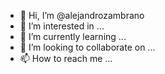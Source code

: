 - 👋 Hi, I’m @alejandrozambrano
- 👀 I’m interested in ...
- 🌱 I’m currently learning ...
- 💞️ I’m looking to collaborate on ...
- 📫 How to reach me ...

<!---
alejandrozambrano/alejandrozambrano is a ✨ special ✨ repository because its `README.md` (this file) appears on your GitHub profile.
You can click the Preview link to take a look at your changes.
--->
